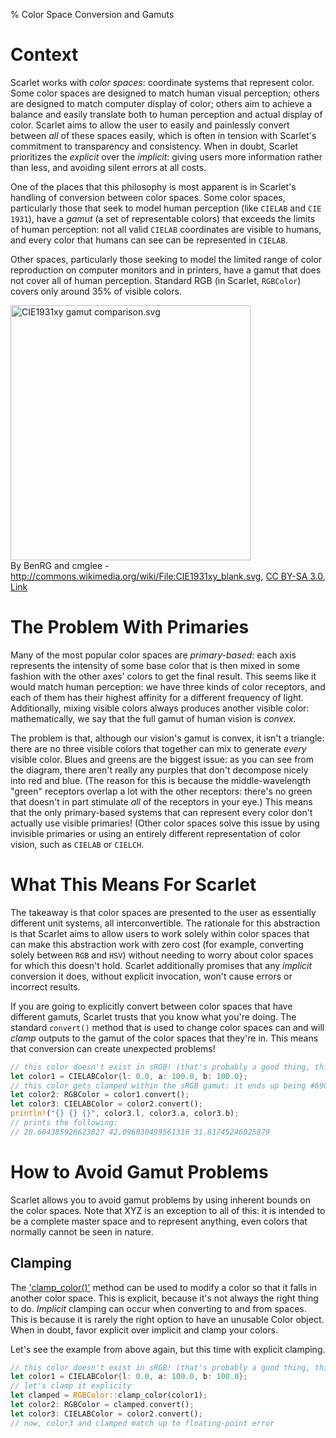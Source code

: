 % Color Space Conversion and Gamuts

# Context
Scarlet works with *color spaces*: coordinate systems that represent color. Some color spaces are
designed to match human visual perception; others are designed to match computer display of color;
others aim to achieve a balance and easily translate both to human perception and actual display of
color. Scarlet aims to allow the user to easily and painlessly convert between *all* of these
spaces easily, which is often in tension with Scarlet's commitment to transparency and
consistency. When in doubt, Scarlet prioritizes the *explicit* over the *implicit*: giving users
more information rather than less, and avoiding silent errors at all costs.

One of the places that this philosophy is most apparent is in Scarlet's handling of conversion
between color spaces. Some color spaces, particularly those that seek to model human perception
(like `CIELAB` and `CIE 1931`), have a *gamut* (a set of representable colors) that exceeds the
limits of human perception: not all valid `CIELAB` coordinates are visible to humans, and every
color that humans can see can be represented in `CIELAB`.

Other spaces, particularly those seeking to model the limited range of color reproduction on
computer monitors and in printers, have a gamut that does not cover all of human
perception. Standard RGB (in Scarlet, `RGBColor`) covers only around 35% of visible colors.

<p><a
href="https://commons.wikimedia.org/wiki/File:CIE1931xy_gamut_comparison.svg#/media/File:CIE1931xy_gamut_comparison.svg"><img
src="https://upload.wikimedia.org/wikipedia/commons/thumb/1/1e/CIE1931xy_gamut_comparison.svg/1200px-CIE1931xy_gamut_comparison.svg.png"
width="384" height="408" alt="CIE1931xy gamut comparison.svg"></a><br>By BenRG and cmglee - <a
class="external free"
href="http://commons.wikimedia.org/wiki/File:CIE1931xy_blank.svg">http://commons.wikimedia.org/wiki/File:CIE1931xy_blank.svg</a>,
<a href="https://creativecommons.org/licenses/by-sa/3.0" title="Creative Commons Attribution-Share
Alike 3.0">CC BY-SA 3.0</a>, <a
href="https://commons.wikimedia.org/w/index.php?curid=32158329">Link</a></p>

# The Problem With Primaries
Many of the most popular color spaces are *primary-based*: each axis represents the intensity of
some base color that is then mixed in some fashion with the other axes' colors to get the final
result. This seems like it would match human perception: we have three kinds of color receptors, and
each of them has their highest affinity for a different frequency of light. Additionally, mixing
visible colors always produces another visible color: mathematically, we say that the full gamut of
human vision is *convex*.

The problem is that, although our vision's gamut is convex, it isn't a triangle: there are no three
visible colors that together can mix to generate *every* visible color. Blues and greens are the
biggest issue: as you can see from the diagram, there aren't really any purples that don't decompose
nicely into red and blue. (The reason for this is because the middle-wavelength "green" receptors
overlap a lot with the other receptors: there's no green that doesn't in part stimulate *all* of the
receptors in your eye.) This means that the only primary-based systems that can represent every
color don't actually use visible primaries! (Other color spaces solve this issue by using invisible
primaries or using an entirely different representation of color vision, such as `CIELAB` or
`CIELCH`.

# What This Means For Scarlet
The takeaway is that color spaces are presented to the user as essentially different unit systems,
all interconvertible. The rationale for this abstraction is that Scarlet aims to allow users to work
solely within color spaces that can make this abstraction work with zero cost (for example,
converting solely between `RGB` and `HSV`) without needing to worry about color spaces for which
this doesn't hold. Scarlet additionally promises that any *implicit* conversion it does, without
explicit invocation, won't cause errors or incorrect results.

If you are going to explicitly convert between color spaces that have different gamuts, Scarlet
trusts that you know what you're doing. The standard `convert()` method that is used to change color
spaces can and will *clamp* outputs to the gamut of the color spaces that they're in. This means
that conversion can create unexpected problems!

```rust
// this color doesn't exist in sRGB! (that's probably a good thing, this can't really be represented)
let color1 = CIELABColor{l: 0.0, a: 100.0, b: 100.0};
// this color gets clamped within the sRGB gamut: it ends up being #690000
let color2: RGBColor = color1.convert();
let color3: CIELABColor = color2.convert();
println!("{} {} {}", color3.l, color3.a, color3.b);
// prints the following:
// 20.604385926623827 42.096030499561316 31.81745246025879
```

# How to Avoid Gamut Problems
Scarlet allows you to avoid gamut problems by using inherent bounds on the color spaces. Note that
XYZ is an exception to all of this: it is intended to be a complete master space and to represent
anything, even colors that normally cannot be seen in nature.
 
## Clamping
The ['clamp_color()'](scarlet::prelude::Bound::clamp_color) method can be used to modify a color so
that it falls in another color space. This is explicit, because it's not always the right thing to
do. *Implicit* clamping can occur when converting to and from spaces. This is because it is rarely
the right option to have an unusable Color object. When in doubt, favor explicit over implicit and
clamp your colors.

Let's see the example from above again, but this time with explicit clamping.

```rust
// this color doesn't exist in sRGB! (that's probably a good thing, this can't really be represented)
let color1 = CIELABColor{l: 0.0, a: 100.0, b: 100.0};
// let's clamp it explicity
let clamped = RGBColor::clamp_color(color1);
let color2: RGBColor = clamped.convert();
let color3: CIELABColor = color2.convert();
// now, color3 and clamped match up to floating-point error
```
